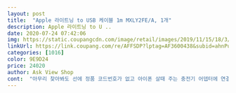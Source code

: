 ```yaml
---
layout: post 
title:  "Apple 라이트닝 to USB 케이블 1m MXLY2FE/A, 1개" 
description: Apple 라이트닝 to U ..
date: 2020-07-24 07:42:06 
img: https://static.coupangcdn.com/image/retail/images/2019/11/15/18/3/2d67cecd-f3cc-4683-9a78-3c3b50d9ac5f.jpg 
linkUrl: https://link.coupang.com/re/AFFSDP?lptag=AF3600438&subid=ahnPublicAsk&pageKey=337135781&itemId=1075370492&vendorItemId=5569690134&traceid=V0-113-4b41a698d3f36891 
categories: [1016] 
color: 9E9D24 
price: 24020 
author: Ask View Shop 
cont:  "아무리 찾아봐도 선에 정품 코드번호가 없고 아이폰 살때 주는 충전기 어뎁터에 연결해 사용하면 충전이 안되요ㅠㅠ 그래서 정품은 아닌듯해요 그래도 충전은 빨리되는데 쫌더 사용해 봐야 알듯해요<br/>정품아니라는 사람 특  이유는 안적음 .<br/> 잘만 되는구만<br/>카플레이에 쓸려고 정품으로 하나장만했습니다 정말좋아요<br/>" 
---
```

